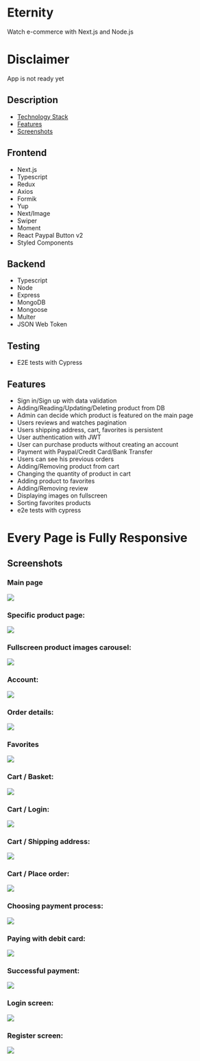 # Eternity

Watch e-commerce with Next.js and Node.js

# Disclaimer

App is not ready yet

## Description

- [Technology Stack](#Frontend)
- [Features](#Features)
- [Screenshots](#Screenshots)

## Frontend

- Next.js
- Typescript
- Redux
- Axios
- Formik
- Yup
- Next/Image
- Swiper
- Moment
- React Paypal Button v2
- Styled Components

## Backend

- Typescript
- Node
- Express
- MongoDB
- Mongoose
- Multer
- JSON Web Token

## Testing

- E2E tests with Cypress

## Features

- Sign in/Sign up with data validation
- Adding/Reading/Updating/Deleting product from DB
- Admin can decide which product is featured on the main page
- Users reviews and watches pagination
- Users shipping address, cart, favorites is persistent
- User authentication with JWT
- User can purchase products without creating an account
- Payment with Paypal/Credit Card/Bank Transfer
- Users can see his previous orders
- Adding/Removing product from cart
- Changing the quantity of product in cart
- Adding product to favorites
- Adding/Removing review
- Displaying images on fullscreen
- Sorting favorites products
- e2e tests with cypress

# Every Page is Fully Responsive

## Screenshots

### Main page

<img src="media/s1.png"/>

### Specific product page:

<img src="media/s2.png"/>

### Fullscreen product images carousel:

<img src="media/s12.png"/>

### Account:

<img src="media/s15.png"/>

### Order details:

<img src="media/s14.png"/>

### Favorites

<img src="media/s13.png"/>

### Cart / Basket:

<img src="media/s3.png"/>

### Cart / Login:

<img src="media/s4.png"/>

### Cart / Shipping address:

<img src="media/s5.png"/>

### Cart / Place order:

<img src="media/s6.png"/>

### Choosing payment process:

<img src="media/s11.png"/>

### Paying with debit card:

<img src="media/s7.png"/>

### Successful payment:

<img src="media/s8.png"/>

### Login screen:

<img src="media/s9.png"/>

### Register screen:

<img src="media/s10.png"/>
